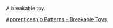 A breakable toy.

[Apprenticeship Patterns - Breakable Toys](https://www.oreilly.com/library/view/apprenticeship-patterns/9780596806842/ch05s03.html)


